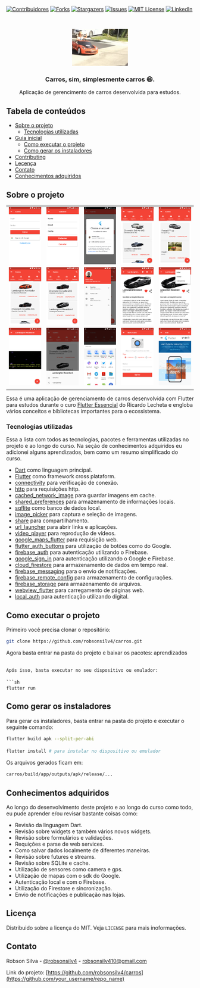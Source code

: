 [![Contribuidores][contributors-shield]][contributors-url]
[![Forks][forks-shield]][forks-url]
[![Stargazers][stars-shield]][stars-url]
[![Issues][issues-shield]][issues-url]
[![MIT License][license-shield]][license-url]
[![LinkedIn][linkedin-shield]][linkedin-url]

<br />
<p align="center">
  <a href="https://github.com/robsonsilv4/carros">
    <img src="logo.webp" alt="Logo" width="150">
  </a>

  <h3 align="center">Carros, sim, simplesmente carros 😄.</h3>

  <p align="center">
    Aplicação de gerencimento de carros desenvolvida para estudos.
  </p>
</p>

## Tabela de conteúdos

- [Sobre o projeto](#sobre-o-projeto)
  - [Tecnologias utilizadas](#tecnologias-utilizadas)
- [Guia inicial](#guia)
  - [Como executar o projeto](#como-executar-o-projeto)
  - [Como gerar os instaladores](#como-gerar-os-instaladores)
- [Contributing](#contributing)
- [Lecença](#licença)
- [Contato](#contato)
- [Conhecimentos adquiridos](#conhecimentos-adquiridos)

## Sobre o projeto

|                           |                           |                           |                           |                           |
| :-----------------------: | :-----------------------: | :-----------------------: | :-----------------------: | :-----------------------: |
| ![](./screenshots/01.png) | ![](./screenshots/02.png) | ![](./screenshots/03.png) | ![](./screenshots/04.png) | ![](./screenshots/05.png) |
| ![](./screenshots/06.png) | ![](./screenshots/07.png) | ![](./screenshots/08.png) | ![](./screenshots/09.png) | ![](./screenshots/10.png) |
| ![](./screenshots/11.png) | ![](./screenshots/12.png) | ![](./screenshots/13.png) | ![](./screenshots/14.png) | ![](./screenshots/15.png) |
|                           |                           |                           |                           |                           |

Essa é uma aplicação de gerenciamento de carros desenvolvida com Flutter para estudos durante o curo [Flutter Essencial](https://www.udemy.com/course/flutter-essencial/) do Ricardo Lecheta e engloba vários conceitos e bibliotecas importantes para o ecossistema.

### Tecnologias utilizadas

Essa a lista com todos as tecnologias, pacotes e ferramentas utilizadas no projeto e ao longo do curso. Na seção de conhecimentos adquiridos eu adicionei alguns aprendizados, bem como um resumo simplificado do curso.

- [Dart](https://dart.dev/) como linguagem principal.
- [Flutter](https://flutter.dev/) como framework cross plataform.
- [connectivity](https://github.com/flutterchina/dio) para verificação de conexão.
- [http](https://github.com/flutterchina/dio) para requisições http.
- [cached_network_image](https://github.com/flutterchina/dio) para guardar imagens em cache.
- [shared_preferences](https://github.com/flutterchina/dio) para armazenamento de informações locais.
- [sqflite](https://github.com/flutterchina/dio) como banco de dados local.
- [image_picker](https://github.com/flutterchina/dio) para captura e seleção de imagens.
- [share](https://github.com/flutterchina/dio) para compartilhamento.
- [url_launcher](https://github.com/flutterchina/dio) para abrir links e aplicações.
- [video_player](https://github.com/flutterchina/dio) para reprodução de vídeos.
- [google_maps_flutter](https://github.com/flutterchina/dio) para requisição web.
- [flutter_auth_buttons](https://github.com/flutterchina/dio) para utilização de botões como do Google.
- [firebase_auth](https://github.com/flutterchina/dio) para autenticação utilizando o Firebase.
- [google_sign_in](https://github.com/flutterchina/dio) para autenticação utilizando o Google e Firebase.
- [cloud_firestore](https://github.com/flutterchina/dio) para armazenamento de dados em tempo real.
- [firebase_messaging](https://github.com/flutterchina/dio) para o envio de notificações.
- [firebase_remote_config](https://github.com/flutterchina/dio) para armazenamento de configurações.
- [firebase_storage](https://github.com/flutterchina/dio) para armazenamento de arquivos.
- [webview_flutter](https://github.com/flutterchina/dio) para carregamento de páginas web.
- [local_auth](https://github.com/flutterchina/dio) para autenticação utilizando digital.

## Como executar o projeto

Primeiro você precisa clonar o repositório:

```sh
git clone https://github.com/robsonsilv4/carros.git
```

Agora basta entrar na pasta do projeto e baixar os pacotes:
aprendizados

````

Após isso, basta executar no seu dispositivo ou emulador:

```sh
flutter run
````

## Como gerar os instaladores

Para gerar os instaladores, basta entrar na pasta do projeto e executar o seguinte comando:

```sh
flutter build apk --split-per-abi

flutter install # para instalar no dispositivo ou emulador
```

Os arquivos gerados ficam em:

```sh
carros/build/app/outputs/apk/release/...
```

## Conhecimentos adquiridos

Ao longo do desenvolvimento deste projeto e ao longo do curso como todo, eu pude aprender e/ou revisar bastante coisas como:

- Revisão da linguagem Dart.
- Revisão sobre widgets e também vários novos widgets.
- Revisão sobre formulários e validações.
- Requições e parse de web services.
- Como salvar dados localmente de diferentes maneiras.
- Revisão sobre futures e streams.
- Revisão sobre SQLite e cache.
- Utilização de sensores como camera e gps.
- Utilização de mapas com o sdk do Google.
- Autenticação local e com o Firebase.
- Utilização do Firestore e sincronização.
- Envio de notificações e publicação nas lojas.

## Licença

Distribuido sobre a licença do MIT. Veja `LICENSE` para mais inoformações.

## Contato

Robson Silva - [@robsonsilv4](https://linkedin.com/in/robsonsilv4) - robsonsilv410@gmail.com

Link do projeto: [https://github.com/robsonsilv4/carros](https://github.com/your_username/repo_name)

[contributors-shield]: https://img.shields.io/github/contributors/robsonsilv4/carros.svg?style=flat-square
[contributors-url]: https://github.com/robsonsilv4/carros/graphs/contributors
[forks-shield]: https://img.shields.io/github/forks/robsonsilv4/carros.svg?style=flat-square
[forks-url]: https://github.com/robsonsilv4/carros/network/members
[stars-shield]: https://img.shields.io/github/stars/robsonsilv4/carros.svg?style=flat-square
[stars-url]: https://github.com/robsonsilv4/carros/stargazers
[issues-shield]: https://img.shields.io/github/issues/robsonsilv4/carros.svg?style=flat-square
[issues-url]: https://github.com/robsonsilv4/carros/issues
[license-shield]: https://img.shields.io/github/license/robsonsilv4/carros.svg?style=flat-square
[license-url]: https://github.com/robsonsilv4/carros/blob/master/LICENSE
[linkedin-shield]: https://img.shields.io/badge/-LinkedIn-black.svg?style=flat-square&logo=linkedin&colorB=555
[linkedin-url]: https://linkedin.com/in/robsonsilv4
